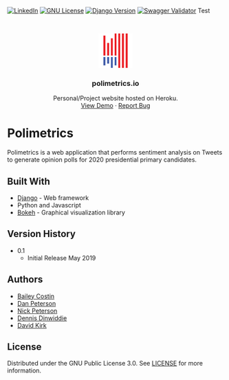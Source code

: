 [![LinkedIn][linkedin-shield]][linkedin-url]
[![GNU License][license-shield]][license-url]
[![Django Version][django-shield]][django-url]
[![Swagger Validator][swag-shield]][django-url]
Test
<!-- PROJECT LOGO -->
<br />
<p align="center">
  <a href="http://www.polimetrics.io/">
    <img src="static/img/logo.png" alt="Logo" width="80" height="80">
  </a>

  <h3 align="center">polimetrics.io</h3>

  <p align="center">
    Personal/Project website hosted on Heroku.
    <br />
    <a href="http://www.polimetrics.io/">View Demo</a>
    ·
    <a href="https://github.com/polimetrics/polimetrics">Report Bug</a>
  </p>
</p>

# Polimetrics
Polimetrics is a web application that performs sentiment analysis on Tweets to generate opinion polls for 2020 presidential primary candidates.

## Built With
- [Django](https://www.djangoproject.com/) - Web framework
- Python and Javascript
- [Bokeh](https://bokeh.pydata.org/en/latest/) - Graphical visualization library

## Version History
- 0.1 
    * Initial Release May 2019

## Authors
- [Bailey Costin](https://www.linkedin.com/in/bailey-costin-7745b8179/)
- [Dan Peterson](https://www.linkedin.com/in/daniel-m-peterson/)
- [Nick Peterson](https://www.linkedin.com/in/nick-m-peterson/)
- [Dennis Dinwiddie](https://www.linkedin.com/in/dennis-dinwiddie-299366181/)
- [David Kirk](https://www.linkedin.com/in/david-kirk-525813181/)

## License
Distributed under the GNU Public License 3.0. See [LICENSE](LICENSE.md) for more information.

[license-shield]: https://img.shields.io/badge/license-GNU-blue.svg
[license-url]: https://choosealicense.com/licenses/gpl-3.0/
[linkedin-shield]: https://img.shields.io/badge/-LinkedIn-black.svg?style=flat-square&logo=linkedin&colorB=555
[linkedin-url]: https://www.linkedin.com/in/daniel-m-peterson/
[django-shield]: https://img.shields.io/badge/django_version-2.2.1-blueviolet.svg
[django-url]: https://www.djangoproject.com/
[swag-shield]: https://img.shields.io/swagger/valid/2.0/https/raw.githubusercontent.com%2FOAI%2FOpenAPI-Specification%2Fmaster%2Fexamples%2Fv2.0%2Fjson%2Fpetstore-expanded.json.svg
[swag-url]: http://www.peterson-dev.com/
